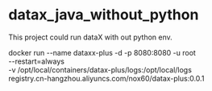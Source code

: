 # datax_java_without_python

This project could run dataX with out python env.

docker run --name dataxx-plus -d -p 8080:8080 -u root \
    --restart=always \
    -v /opt/local/containers/datax-plus/logs:/opt/local/logs \
    registry.cn-hangzhou.aliyuncs.com/nox60/datax-plus:0.0.1
